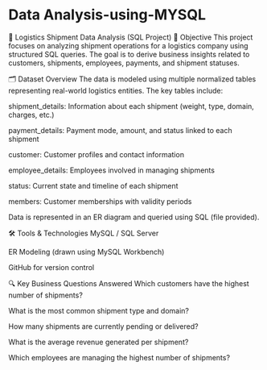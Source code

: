 # Data Analysis-using-MYSQL
🚚 Logistics Shipment Data Analysis (SQL Project)
🧠 Objective
This project focuses on analyzing shipment operations for a logistics company using structured SQL queries. The goal is to derive business insights related to customers, shipments, employees, payments, and shipment statuses.

🗂️ Dataset Overview
The data is modeled using multiple normalized tables representing real-world logistics entities. The key tables include:

shipment_details: Information about each shipment (weight, type, domain, charges, etc.)

payment_details: Payment mode, amount, and status linked to each shipment

customer: Customer profiles and contact information

employee_details: Employees involved in managing shipments

status: Current state and timeline of each shipment

members: Customer memberships with validity periods

Data is represented in an ER diagram and queried using SQL (file provided).

🛠️ Tools & Technologies
MySQL / SQL Server

ER Modeling (drawn using MySQL Workbench)

GitHub for version control

🔍 Key Business Questions Answered
Which customers have the highest number of shipments?

What is the most common shipment type and domain?

How many shipments are currently pending or delivered?

What is the average revenue generated per shipment?

Which employees are managing the highest number of shipments?
